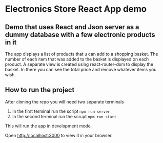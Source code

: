 # Electronics Store React App demo

## Demo that uses React and Json server as a dummy database with a few electronic products in it
The app displays a list of products that u can add to a shopping basket. The number of each item that was added to the basket is displayed on each product.
A separate view is created using react-router-dom to display the basket. In there you can see the total price and remove whatever items you wish.

## How to run the project
After cloning the repo you will need two separate terminals

1. In the first terminal run the script `npm run server`
2. In the second terminal run the scrupt `npm run start`

This will run the app in development mode

Open [http://localhost:3000](http://localhost:3000) to view it in your browser.